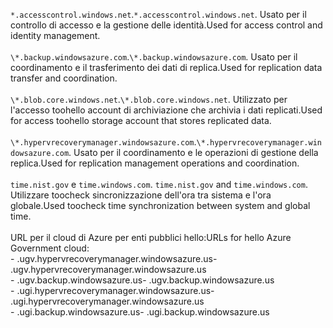 <span data-ttu-id="f51f4-101">``*.accesscontrol.windows.net``.</span><span class="sxs-lookup"><span data-stu-id="f51f4-101">``*.accesscontrol.windows.net``.</span></span> <span data-ttu-id="f51f4-102">Usato per il controllo di accesso e la gestione delle identità.</span><span class="sxs-lookup"><span data-stu-id="f51f4-102">Used for access control and identity management.</span></span><br/><br/><span data-ttu-id="f51f4-103">``\*.backup.windowsazure.com``.</span><span class="sxs-lookup"><span data-stu-id="f51f4-103">``\*.backup.windowsazure.com``.</span></span> <span data-ttu-id="f51f4-104">Usato per il coordinamento e il trasferimento dei dati di replica.</span><span class="sxs-lookup"><span data-stu-id="f51f4-104">Used for replication data transfer and coordination.</span></span> <br/><br/> <span data-ttu-id="f51f4-105">``\*.blob.core.windows.net``.</span><span class="sxs-lookup"><span data-stu-id="f51f4-105">``\*.blob.core.windows.net``.</span></span> <span data-ttu-id="f51f4-106">Utilizzato per l'accesso toohello account di archiviazione che archivia i dati replicati.</span><span class="sxs-lookup"><span data-stu-id="f51f4-106">Used for access toohello storage account that stores replicated data.</span></span><br/><br/> <span data-ttu-id="f51f4-107">``\*.hypervrecoverymanager.windowsazure.com``.</span><span class="sxs-lookup"><span data-stu-id="f51f4-107">``\*.hypervrecoverymanager.windowsazure.com``.</span></span> <span data-ttu-id="f51f4-108">Usato per il coordinamento e le operazioni di gestione della replica.</span><span class="sxs-lookup"><span data-stu-id="f51f4-108">Used for replication management operations and coordination.</span></span><br/><br/><span data-ttu-id="f51f4-109">
``time.nist.gov`` e ``time.windows.com``.</span><span class="sxs-lookup"><span data-stu-id="f51f4-109">
``time.nist.gov`` and ``time.windows.com``.</span></span> <span data-ttu-id="f51f4-110">Utilizzare toocheck sincronizzazione dell'ora tra sistema e l'ora globale.</span><span class="sxs-lookup"><span data-stu-id="f51f4-110">Used toocheck time synchronization between system and global time.</span></span>
<br/><br/>
<span data-ttu-id="f51f4-111">URL per il cloud di Azure per enti pubblici hello:</span><span class="sxs-lookup"><span data-stu-id="f51f4-111">URLs for hello Azure Government cloud:</span></span><br/><span data-ttu-id="f51f4-112">- .ugv.hypervrecoverymanager.windowsazure.us</span><span class="sxs-lookup"><span data-stu-id="f51f4-112">- .ugv.hypervrecoverymanager.windowsazure.us</span></span><br/><span data-ttu-id="f51f4-113">- .ugv.backup.windowsazure.us</span><span class="sxs-lookup"><span data-stu-id="f51f4-113">- .ugv.backup.windowsazure.us</span></span><br/><span data-ttu-id="f51f4-114">- .ugi.hypervrecoverymanager.windowsazure.us</span><span class="sxs-lookup"><span data-stu-id="f51f4-114">- .ugi.hypervrecoverymanager.windowsazure.us</span></span><br/><span data-ttu-id="f51f4-115">- .ugi.backup.windowsazure.us</span><span class="sxs-lookup"><span data-stu-id="f51f4-115">- .ugi.backup.windowsazure.us</span></span>
